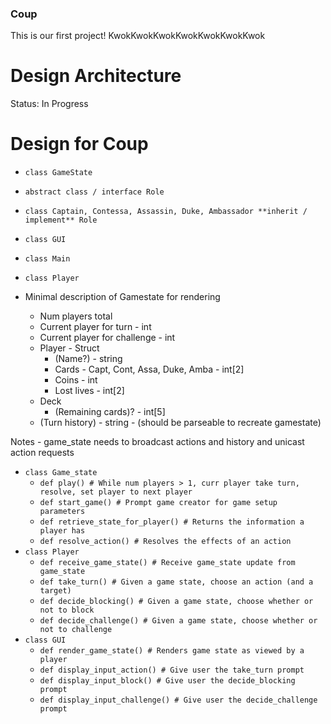 ### Coup

This is our first project!
KwokKwokKwokKwokKwokKwokKwok

# Design Architecture

Status: In Progress

# Design for Coup

- `class GameState`
- `abstract class / interface Role`
- `class Captain, Contessa, Assassin, Duke, Ambassador **inherit / implement** Role`

- `class GUI`
- `class Main`
- `class Player`
- Minimal description of Gamestate for rendering
    - Num players total
    - Current player for turn - int
    - Current player for challenge - int
    - Player - Struct
        - (Name?) - string
        - Cards - Capt, Cont, Assa, Duke, Amba - int[2]
        - Coins - int
        - Lost lives - int[2]
    - Deck
        - (Remaining cards)? - int[5]
    - (Turn history) - string - (should be parseable to recreate gamestate)

Notes - game_state needs to broadcast actions and history and unicast action requests

- `class Game_state`
    - `def play() # While num players > 1, curr player take turn, resolve, set player to next player`
    - `def start_game() # Prompt game creator for game setup parameters`
    - `def retrieve_state_for_player() # Returns the information a player has`
    - `def resolve_action() # Resolves the effects of an action`
- `class Player`
    - `def receive_game_state() # Receive game_state update from game_state`
    - `def take_turn() # Given a game state, choose an action (and a target)`
    - `def decide_blocking() # Given a game state, choose whether or not to block`
    - `def decide_challenge() # Given a game state, choose whether or not to challenge`
- `class GUI`
    - `def render_game_state() # Renders game state as viewed by a player`
    - `def display_input_action() # Give user the take_turn prompt`
    - `def display_input_block() # Give user the decide_blocking prompt`
    - `def display_input_challenge() # Give user the decide_challenge prompt`
